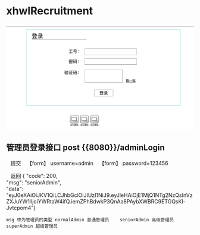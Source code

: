 # xhwlRecruitment
![image](https://github.com/GuiyuChi/xhwlRecruitment/blob/master/adminLogin/adminLogin.jpg)
## 管理员登录接口 post {{8080}}/adminLogin
    提交
    【form】 username=admin
    【form】 password=123456
    
    返回
    {
    "code": 200,  
    "msg": "seniorAdmin",  
    "data": "eyJ0eXAiOiJKV1QiLCJhbGciOiJIUzI1NiJ9.eyJleHAiOjE1MjQ1NTg2NzQsInVzZXJuYW1lIjoiYWRtaW4ifQ.iemZPhBdwkP3QnAa8PAybXWBRC9ETGQsKl-Jvtcpom4"}
    
    msg 中为管理员的类型 normalAdmin 普通管理员    seniorAdmin 高级管理员     superAdmin 超级管理员
